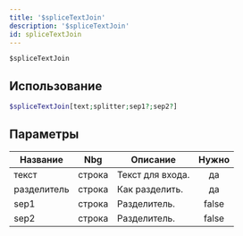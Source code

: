```yaml
---
title: '$spliceTextJoin'
description: '$spliceTextJoin'
id: spliceTextJoin
---
```


`$spliceTextJoin`

## Использование

```php
$spliceTextJoin[text;splitter;sep1?;sep2?]
```

## Параметры

| Название    | Nbg    | Описание         | Нужно |
| ----------- | ------ | ---------------- |:-----:|
| текст       | строка | Текст для входа. |  да   |
| разделитель | строка | Как разделить.   |  да   |
| sep1        | строка | Разделитель.     | false |
| sep2        | строка | Разделитель.     | false |
